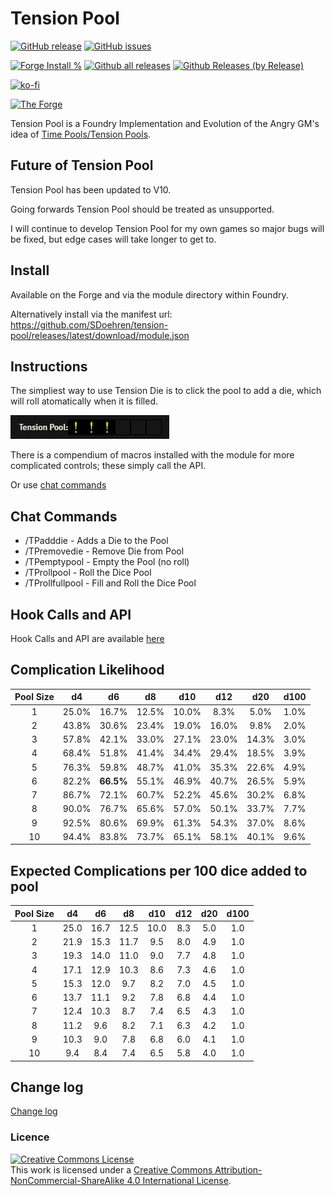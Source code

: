 # Tension Pool

[![GitHub release](https://img.shields.io/github/release/sdoehren/tension-pool.svg)](https://GitHub.com/sdoehren/tension-pool/releases/)
[![GitHub issues](https://img.shields.io/github/issues/SDoehren/tension-pool/bug)](https://GitHub.com/sdoehren/tension-pool/issues/)


[![Forge Install %](https://img.shields.io/badge/dynamic/json?label=Forge%20Installs&query=package.installs&suffix=%25&url=https%3A%2F%2Fforge-vtt.com%2Fapi%2Fbazaar%2Fpackage%2Ftension-pool)](https://GitHub.com/sdoehren/tension-pool/releases/)
[![Github all releases](https://img.shields.io/github/downloads/sdoehren/tension-pool/total.svg)](https://GitHub.com/sdoehren/tension-pool/releases/)
[![Github Releases (by Release)](https://img.shields.io/github/downloads/sdoehren/tension-pool/latest/total.svg)](https://GitHub.com/sdoehren/tension-pool/releases/)

[![ko-fi](https://img.shields.io/badge/ko--fi-Support%20Me-red?style=flat-square&logo=ko-fi)](https://ko-fi.com/sdoehren)

[![The Forge](https://img.shields.io/badge/The%20Forge-Pay%20What%20You%20Want-success?style=flat-square)](https://eu.forge-vtt.com/bazaar#package=tension-pool)

Tension Pool is a Foundry Implementation and Evolution of the Angry GM's idea of [Time Pools/Tension Pools](https://theangrygm.com/making-things-complicated/).

## Future of Tension Pool

Tension Pool has been updated to V10.

Going forwards Tension Pool should be treated as unsupported.

I will continue to develop Tension Pool for my own games so major bugs will be fixed, but edge cases will take longer to get to.

## Install

Available on the Forge and via the module directory within Foundry.

Alternatively install via the manifest url: https://github.com/SDoehren/tension-pool/releases/latest/download/module.json

## Instructions

The simpliest way to use Tension Die is to click the pool to add a die, which will roll atomatically when it is filled.

![Image](images/Guide2.webp)

There is a compendium of macros installed with the module for more complicated controls; these simply call the API. 

Or use [chat commands](https://github.com/SDoehren/tension-pool#chat-commands)

## Chat Commands

- /TPadddie - Adds a Die to the Pool
- /TPremovedie - Remove Die from Pool
- /TPemptypool - Empty the Pool (no roll)
- /TProllpool - Roll the Dice Pool
- /TProllfullpool - Fill and Roll the Dice Pool



## Hook Calls and API

Hook Calls and API are available [here](api.md)

## Complication Likelihood

| Pool Size | **d4** |  **d6**   | **d8** | **d10** | **d12** | **d20** | **d100** |
|:---------:|:------:|:---------:|:------:|:-------:|:-------:|:-------:|:--------:|
|     1     | 25.0%  |   16.7%   | 12.5%  |  10.0%  |  8.3%   |  5.0%   |   1.0%   |
|     2     | 43.8%  |   30.6%   | 23.4%  |  19.0%  |  16.0%  |  9.8%   |   2.0%   |
|     3     | 57.8%  |   42.1%   | 33.0%  |  27.1%  |  23.0%  |  14.3%  |   3.0%   |
|     4     | 68.4%  |   51.8%   | 41.4%  |  34.4%  |  29.4%  |  18.5%  |   3.9%   |
|     5     | 76.3%  |   59.8%   | 48.7%  |  41.0%  |  35.3%  |  22.6%  |   4.9%   |
|     6     | 82.2%  | **66.5%** | 55.1%  |  46.9%  |  40.7%  |  26.5%  |   5.9%   |
|     7     | 86.7%  |   72.1%   | 60.7%  |  52.2%  |  45.6%  |  30.2%  |   6.8%   |
|     8     | 90.0%  |   76.7%   | 65.6%  |  57.0%  |  50.1%  |  33.7%  |   7.7%   |
|     9     | 92.5%  |   80.6%   | 69.9%  |  61.3%  |  54.3%  |  37.0%  |   8.6%   |
|    10     | 94.4%  |   83.8%   | 73.7%  |  65.1%  |  58.1%  |  40.1%  |   9.6%   |

## Expected Complications per 100 dice added to pool


| Pool Size | **d4** | **d6** | **d8** | **d10** | **d12** | **d20** | **d100** |
|:---------:|:------:|:------:|:------:|:-------:|:-------:|:-------:|:--------:|
|     1     |  25.0  |  16.7  |  12.5  |  10.0   |   8.3   |   5.0   |   1.0    |
|     2     |  21.9  |  15.3  |  11.7  |   9.5   |   8.0   |   4.9   |   1.0    |
|     3     |  19.3  |  14.0  |  11.0  |   9.0   |   7.7   |   4.8   |   1.0    |
|     4     |  17.1  |  12.9  |  10.3  |   8.6   |   7.3   |   4.6   |   1.0    |
|     5     |  15.3  |  12.0  |  9.7   |   8.2   |   7.0   |   4.5   |   1.0    |
|     6     |  13.7  |  11.1  |  9.2   |   7.8   |   6.8   |   4.4   |   1.0    |
|     7     |  12.4  |  10.3  |  8.7   |   7.4   |   6.5   |   4.3   |   1.0    |
|     8     |  11.2  |  9.6   |  8.2   |   7.1   |   6.3   |   4.2   |   1.0    |
|     9     |  10.3  |  9.0   |  7.8   |   6.8   |   6.0   |   4.1   |   1.0    |
|    10     |  9.4   |  8.4   |  7.4   |   6.5   |   5.8   |   4.0   |   1.0    |

## Change log

[Change log](Changelog.md)


### Licence

<a rel="license" href="http://creativecommons.org/licenses/by-nc-sa/4.0/"><img alt="Creative Commons License" style="border-width:0" src="https://i.creativecommons.org/l/by-nc-sa/4.0/88x31.png" /></a><br />This work is licensed under a <a rel="license" href="http://creativecommons.org/licenses/by-nc-sa/4.0/">Creative Commons Attribution-NonCommercial-ShareAlike 4.0 International License</a>.